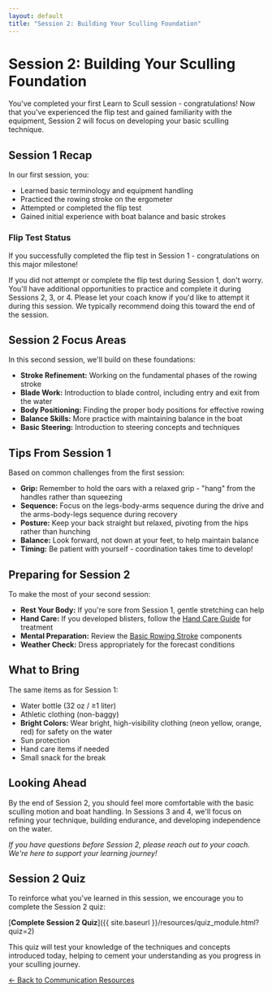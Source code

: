 ```yaml
---
layout: default
title: "Session 2: Building Your Sculling Foundation"
---
```


# Session 2: Building Your Sculling Foundation

You've completed your first Learn to Scull session - congratulations! Now that you've experienced the flip test and gained familiarity with the equipment, Session 2 will focus on developing your basic sculling technique.

## Session 1 Recap

In our first session, you:
* Learned basic terminology and equipment handling
* Practiced the rowing stroke on the ergometer
* Attempted or completed the flip test
* Gained initial experience with boat balance and basic strokes

### Flip Test Status

If you successfully completed the flip test in Session 1 - congratulations on this major milestone! 

If you did not attempt or complete the flip test during Session 1, don't worry. You'll have additional opportunities to practice and complete it during Sessions 2, 3, or 4. Please let your coach know if you'd like to attempt it during this session. We typically recommend doing this toward the end of the session.

## Session 2 Focus Areas

In this second session, we'll build on these foundations:

* **Stroke Refinement:** Working on the fundamental phases of the rowing stroke
* **Blade Work:** Introduction to blade control, including entry and exit from the water
* **Body Positioning:** Finding the proper body positions for effective rowing
* **Balance Skills:** More practice with maintaining balance in the boat
* **Basic Steering:** Introduction to steering concepts and techniques

## Tips From Session 1

Based on common challenges from the first session:

* **Grip:** Remember to hold the oars with a relaxed grip - "hang" from the handles rather than squeezing
* **Sequence:** Focus on the legs-body-arms sequence during the drive and the arms-body-legs sequence during recovery
* **Posture:** Keep your back straight but relaxed, pivoting from the hips rather than hunching
* **Balance:** Look forward, not down at your feet, to help maintain balance
* **Timing:** Be patient with yourself - coordination takes time to develop!

## Preparing for Session 2

To make the most of your second session:

* **Rest Your Body:** If you're sore from Session 1, gentle stretching can help
* **Hand Care:** If you developed blisters, follow the [Hand Care Guide](https://ilarsf.github.io/aarc_lts/src/Rowers_Hand_Blister_Treatment.html) for treatment
* **Mental Preparation:** Review the [Basic Rowing Stroke](https://ilarsf.github.io/aarc_lts/course_materials/learner/technical/Technical_Frameworks.html) components
* **Weather Check:** Dress appropriately for the forecast conditions

## What to Bring

The same items as for Session 1:
* Water bottle (32 oz / ≥1 liter)
* Athletic clothing (non-baggy)
* **Bright Colors:** Wear bright, high-visibility clothing (neon yellow, orange, red) for safety on the water
* Sun protection
* Hand care items if needed
* Small snack for the break

## Looking Ahead

By the end of Session 2, you should feel more comfortable with the basic sculling motion and boat handling. In Sessions 3 and 4, we'll focus on refining your technique, building endurance, and developing independence on the water.

*If you have questions before Session 2, please reach out to your coach. We're here to support your learning journey!*

## Session 2 Quiz

To reinforce what you've learned in this session, we encourage you to complete the Session 2 quiz:

[**Complete Session 2 Quiz**]({{ site.baseurl }}/resources/quiz_module.html?quiz=2)

This quiz will test your knowledge of the techniques and concepts introduced today, helping to cement your understanding as you progress in your sculling journey.

[← Back to Communication Resources](index.md)
